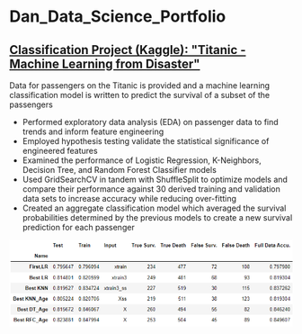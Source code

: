 # Dan_Data_Science_Portfolio

## [Classification Project (Kaggle):  "Titanic - Machine Learning from Disaster"](https://github.com/drossDS/Project-Classification-Titanic_Machine_Learning)
Data for passengers on the Titanic is provided and a machine learning classification model is written to predict the survival of a subset of the passengers
- Performed exploratory data analysis (EDA) on passenger data to find trends and inform feature engineering
- Employed hypothesis testing validate the statistical significance of engineered features
- Examined the performance of Logistic Regression, K-Neighbors, Decision Tree, and Random Forest Classifier models
- Used GridSearchCV in tandem with ShuffleSplit to optimize models and compare their performance against 30 derived training and validation data sets to increase accuracy while reducing over-fitting
- Created an aggregate classification model which averaged the survival probabilities determined by the previous models to create a new survival prediction for each passenger

<p style="text-align: center;">
  
![](/Images/Model_Comparison_Table.png)

</p>
